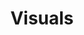 ---
templateKey: music-wpbe-visuals
id: 36c19ad6-cbb0-48a7-9e9b-95e2b157c1bb
title: Visuals
content:
  - visuals: "This Might Be A Terrible Idea Tour of Taiwan 2019  - feets don't fail me now"
    id: 7b5b16a0-c7ee-11ec-86c0-a576618370a4
    thumbnail: https://res.cloudinary.com/dunew51zn/image/upload/v1617059308/music/galetaiwancrowd_tna7tx.jpg
    url: https://www.facebook.com/timshia/videos/10161514058505511/?t=5
  - visuals: TD Canada Trust Toronto Jazz Festival Dance Battle
    id: 7b5b16aa-c7ee-11ec-86c0-a576618370a4
    thumbnail: https://res.cloudinary.com/dunew51zn/image/upload/v1617059318/music/IMG_4334_wiunhc.JPG
    url: https://youtu.be/tU4DFrdTkVM
  - visuals: TD Canada Trust Toronto Jazz Festival Dance Battle  part 2
    id: 7b5b16b4-c7ee-11ec-86c0-a576618370a4
    thumbnail: https://res.cloudinary.com/dunew51zn/image/upload/v1617059303/music/drumviewtaiwan_tkcmy2.jpg
    url: https://www.facebook.com/WorstPopBandEver/videos/2177280805817881/
  - visuals: Chris soloing on Bonita at the Rex 2019
    id: 7b5b16be-c7ee-11ec-86c0-a576618370a4
    thumbnail: https://res.cloudinary.com/dunew51zn/image/upload/v1617059302/music/Band_Dafydd_tcr2gg.jpg
    url: https://www.facebook.com/WorstPopBandEver/videos/560592844680196/
  - visuals: Adrean soloing at the TD Toronto Jazz Festival 2018
    id: 7b5b16bf-c7ee-11ec-86c0-a576618370a4
    thumbnail: https://res.cloudinary.com/dunew51zn/image/upload/v1617059301/music/adreantaiwan_pkftjt.jpg
    url: https://www.facebook.com/WorstPopBandEver/videos/257118838248322/
  - visuals: "2016 Frankie's in Vancouver"
    id: 7b5b16c8-c7ee-11ec-86c0-a576618370a4
    thumbnail: https://res.cloudinary.com/dunew51zn/image/upload/v1617059304/music/Frankies_Inor_o0mym8.png
    url: https://youtu.be/bIWrMSUj3Yc
  - visuals: Gospell at Steel City Jazz Festival
    id: 7b5b16d2-c7ee-11ec-86c0-a576618370a4
    thumbnail: https://res.cloudinary.com/dunew51zn/image/upload/v1617059314/music/IMG_4355_llsckh.jpg
    url: https://www.youtube.com/embed/p43z1uP6NIE
  - visuals: The WPBE Present CHRIS GALE
    id: 7b5b16dc-c7ee-11ec-86c0-a576618370a4
    thumbnail: https://res.cloudinary.com/dunew51zn/image/upload/v1617059322/music/wpbe-wte-chris-gale_lvb8n6.jpg
    url: https://youtube.com/embed/eGOPiyM4mRU
  - visuals: The WPBE Present ADREAN FARRUGIA
    id: 7b5b16e6-c7ee-11ec-86c0-a576618370a4
    thumbnail: https://res.cloudinary.com/dunew51zn/image/upload/v1617059322/music/wpbe-wte-adrean-farrugia_cxgyfm.jpg
    url: https://youtube.com/embed/sQjQ8fORLoY
  - visuals: The WPBE Present DREW BIRSTON
    id: 7b5b16e7-c7ee-11ec-86c0-a576618370a4
    thumbnail: https://res.cloudinary.com/dunew51zn/image/upload/v1617059322/music/wpbe-wte-drew-birston_cokq4x.jpg
    url: https://youtube.com/embed/PegpHi7_LG8
  - visuals: The WPBE Present LEO37
    id: 7b5b16f0-c7ee-11ec-86c0-a576618370a4
    thumbnail: https://res.cloudinary.com/dunew51zn/image/upload/v1617059322/music/wpbe-wte-leo37_wkju3l.jpg
    url: https://youtube.com/embed/plSxGQHM7jk
  - visuals: The WPBE Present TIM SHIA
    id: 7b5b16fa-c7ee-11ec-86c0-a576618370a4
    thumbnail: https://res.cloudinary.com/dunew51zn/image/upload/v1617059322/music/wpbe-wte-tim-shia_dtayxo.jpg
    url: https://youtube.com/embed/cDze3zaDFUw
  - visuals: I remember
    id: 7b5b16fb-c7ee-11ec-86c0-a576618370a4
    thumbnail: https://res.cloudinary.com/dunew51zn/image/upload/v1617059319/music/taiwan_selfie_opkv1s.png
    url: https://www.youtube.com/embed/2IUhm1bHtY8
  - visuals: Blackout promo
    id: 7b5b1704-c7ee-11ec-86c0-a576618370a4
    thumbnail: https://res.cloudinary.com/dunew51zn/image/upload/v1617059316/music/Screen_Shot_2015-12-15_at_10.50.25_PM_n6bgwp.png
    url: https://www.facebook.com/WorstPopBandEver/videos/10154540769941823/
  - visuals: Stave Blackout
    id: 7b5b170e-c7ee-11ec-86c0-a576618370a4
    thumbnail: https://res.cloudinary.com/dunew51zn/image/upload/v1617059317/music/Tainan_o8uu1j.jpg
    url: https://www.facebook.com/timshia/videos/10156150599280511/
  - visuals: The Worst Pop Band Ever in &#34;The Worst Tour Ever&#34;
    id: 7b5b1718-c7ee-11ec-86c0-a576618370a4
    thumbnail: https://res.cloudinary.com/dunew51zn/image/upload/v1617059321/music/wpbe-wte-1_vcb2xu.jpg
    url: https://youtube.com/embed/1dHninj934s
  - visuals: The Second Worst Tour Ever - Day 1
    id: 7b5b1719-c7ee-11ec-86c0-a576618370a4
    thumbnail: https://res.cloudinary.com/dunew51zn/image/upload/v1617059322/music/wpbe-wte-2_ow14an.jpg
    url: https://youtube.com/embed/uWs4PIWP2-s
  - visuals: The Second Worst Tour Ever - Day 2
    id: 7b5b1722-c7ee-11ec-86c0-a576618370a4
    thumbnail: https://res.cloudinary.com/dunew51zn/image/upload/v1617059322/music/wpbe-wte-3_zcxcl5.jpg
    url: https://youtube.com/embed/3WVSZ9b48T0
  - visuals: The Worst Pop Band Ever Interview - SoundClash 2011
    id: 7b5b1723-c7ee-11ec-86c0-a576618370a4
    thumbnail: https://res.cloudinary.com/dunew51zn/image/upload/v1617059321/music/wpbe-soundclash_nkkw8d.jpg
    url: https://youtube.com/embed/E3BE9hOaSTs
  - visuals: Band
    id: 7b5b172c-c7ee-11ec-86c0-a576618370a4
    thumbnail: https://res.cloudinary.com/dunew51zn/image/upload/v1617059301/music/band_t_tne9r6.jpg
    url: https://res.cloudinary.com/dunew51zn/image/upload/v1617059301/music/band_tureth.jpg
  - visuals: Gordon Mowat
    id: 7b5b1736-c7ee-11ec-86c0-a576618370a4
    thumbnail: https://res.cloudinary.com/dunew51zn/image/upload/v1617059326/music/vantour_2013_qajkad.jpg
    url: https://res.cloudinary.com/dunew51zn/image/upload/v1617059326/music/vantour_2013_qajkad.jpg
  - visuals: Dafydd Hughes
    id: 7b5b1740-c7ee-11ec-86c0-a576618370a4
    thumbnail: https://res.cloudinary.com/dunew51zn/image/upload/v1617059316/music/quintet_no_leo_h896vj.jpg
    url: https://res.cloudinary.com/dunew51zn/image/upload/v1617059316/music/quintet_no_leo_h896vj.jpg
  - visuals: Quartet
    id: 7b5b1741-c7ee-11ec-86c0-a576618370a4
    thumbnail: https://res.cloudinary.com/dunew51zn/image/upload/v1617059312/music/quartet_t_k2v4xe.jpg
    url: https://res.cloudinary.com/dunew51zn/image/upload/v1617059315/music/quartet_xsonob.jpg
  - visuals: Yardbird dressing room with Michael Herring
    id: 7b5b174a-c7ee-11ec-86c0-a576618370a4
    thumbnail: https://res.cloudinary.com/dunew51zn/image/upload/v1617059322/music/Yardbird_Herring_pi51ar.jpg
    url: https://res.cloudinary.com/dunew51zn/image/upload/v1617059322/music/Yardbird_Herring_pi51ar.jpg
---
